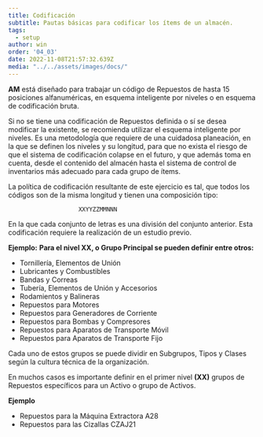 ```yaml
---
title: Codificación 
subtitle: Pautas básicas para codificar los ítems de un almacén.
tags:
  - setup
author: win
order: '04_03'
date: 2022-11-08T21:57:32.639Z
media: "../../assets/images/docs/"
---
```


**AM** está diseñado para trabajar un código de Repuestos de hasta 15 posiciones alfanuméricas, en esquema inteligente por niveles o en esquema de codificación bruta.

Si no se tiene una codificación de Repuestos definida o sí se desea modificar la existente, se recomienda utilizar el esquema inteligente por niveles. Es una metodología que requiere de una cuidadosa planeación, en la que se definen los niveles y su longitud, para que no exista el riesgo de que el sistema de codificación colapse en el futuro, y que además toma en cuenta, desde el contenido del almacén hasta el sistema de control de inventarios más adecuado para cada grupo de ítems.


La política de codificación resultante de este ejercicio es tal, que todos los códigos son de la misma longitud y tienen una composición tipo:

```
                    XXYYZZMMNNN
```

En la que cada conjunto de letras es una división del conjunto anterior. Esta  codificación requiere la realización de un estudio previo.

**Ejemplo:** **Para el nivel XX, o Grupo Principal se pueden definir entre otros:**

- Tornillería, Elementos de Unión
- Lubricantes y Combustibles
- Bandas y Correas
- Tubería, Elementos de Unión y Accesorios
- Rodamientos y  Balineras
- Repuestos para Motores
- Repuestos para Generadores de Corriente
- Repuestos para Bombas y Compresores
- Repuestos para Aparatos de Transporte Móvil
- Repuestos para Aparatos de Transporte Fijo

Cada uno de estos grupos se puede dividir en Subgrupos, Tipos y Clases según la cultura técnica de la organización.

En  muchos casos  es  importante definir  en  el  primer nivel **(XX)**  grupos de  Repuestos específicos para un Activo o grupo de Activos.

**Ejemplo**

* Repuestos para la Máquina Extractora A28
* Repuestos para las Cizallas CZAJ21
